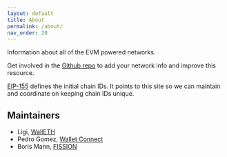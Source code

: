 ```yaml
---
layout: default
title: About
permalink: /about/
nav_order: 20
---
```


Information about all of the EVM powered networks.

Get involved in the [Github repo](https://github.com/ethereum-lists/chains) to add your network info and improve this resource.

[EIP-155](https://eips.ethereum.org/EIPS/eip-155) defines the initial chain IDs. It points to this site so we can maintain and coordinate on keeping chain IDs unique.

## Maintainers

* Ligi, [WallETH](https://walleth.org)
* Pedro Gomez, [Wallet Connect](https://walletconnect.org)
* Boris Mann, [FISSION](https://fission.codes)